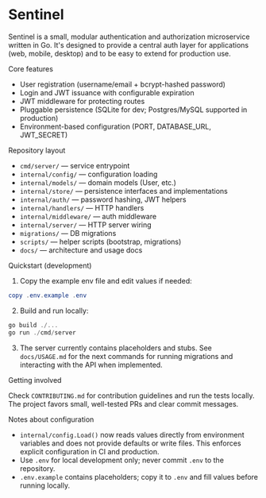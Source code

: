 # Sentinel

Sentinel is a small, modular authentication and authorization microservice written in Go. It's designed to provide a central auth layer for applications (web, mobile, desktop) and to be easy to extend for production use.

Core features

- User registration (username/email + bcrypt-hashed password)
- Login and JWT issuance with configurable expiration
- JWT middleware for protecting routes
- Pluggable persistence (SQLite for dev; Postgres/MySQL supported in production)
- Environment-based configuration (PORT, DATABASE_URL, JWT_SECRET)

Repository layout

- `cmd/server/` — service entrypoint
- `internal/config/` — configuration loading
- `internal/models/` — domain models (User, etc.)
- `internal/store/` — persistence interfaces and implementations
- `internal/auth/` — password hashing, JWT helpers
- `internal/handlers/` — HTTP handlers
- `internal/middleware/` — auth middleware
- `internal/server/` — HTTP server wiring
- `migrations/` — DB migrations
- `scripts/` — helper scripts (bootstrap, migrations)
- `docs/` — architecture and usage docs

Quickstart (development)

1. Copy the example env file and edit values if needed:

```powershell
copy .env.example .env
```

2. Build and run locally:

```powershell
go build ./...
go run ./cmd/server
```

3. The server currently contains placeholders and stubs. See `docs/USAGE.md` for the next commands for running migrations and interacting with the API when implemented.

Getting involved

Check `CONTRIBUTING.md` for contribution guidelines and run the tests locally. The project favors small, well-tested PRs and clear commit messages.

Notes about configuration

- `internal/config.Load()` now reads values directly from environment variables and does not provide defaults or write files. This enforces explicit configuration in CI and production.
- Use `.env` for local development only; never commit `.env` to the repository.
- `.env.example` contains placeholders; copy it to `.env` and fill values before running locally.